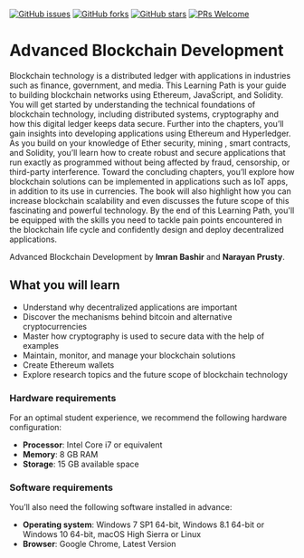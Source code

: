 [![GitHub issues](https://img.shields.io/github/issues/TrainingByPackt/Advanced-Blockchain-Development.svg)](https://github.com/TrainingByPackt/Advanced-Blockchain-Development/issues)
[![GitHub forks](https://img.shields.io/github/forks/TrainingByPackt/Advanced-Blockchain-Development.svg)](https://github.com/TrainingByPackt/Advanced-Blockchain-Development/network)
[![GitHub stars](https://img.shields.io/github/stars/TrainingByPackt/Advanced-Blockchain-Development.svg)](https://github.com/TrainingByPackt/Advanced-Blockchain-Development/stargazers)
[![PRs Welcome](https://img.shields.io/badge/PRs-welcome-brightgreen.svg)](https://github.com/TrainingByPackt/Advanced-Blockchain-Development/pulls)

# Advanced Blockchain Development
Blockchain technology is a distributed ledger with applications in industries such as finance, government, and media. This Learning Path is your guide to building blockchain networks using Ethereum, JavaScript, and Solidity. You will get started by understanding the technical foundations of blockchain technology, including distributed systems, cryptography and how this digital ledger keeps data secure. Further into the chapters, you’ll gain insights into developing applications using Ethereum and Hyperledger. As you build on your knowledge of Ether security, mining , smart contracts, and Solidity, you’ll learn how to create robust and secure applications that run exactly as programmed without being affected by fraud, censorship, or third-party interference. Toward the concluding chapters, you’ll explore how blockchain solutions can be implemented in applications such as IoT apps, in addition to its use in currencies. The book will also highlight how you can increase blockchain scalability and even discusses the future scope of this fascinating and powerful technology. By the end of this Learning Path, you'll be equipped with the skills you need to tackle pain points encountered in the blockchain life cycle and confidently design and deploy decentralized applications.

Advanced Blockchain Development by **Imran Bashir** and **Narayan Prusty**. 

## What you will learn
* Understand why decentralized applications are important
* Discover the mechanisms behind bitcoin and alternative cryptocurrencies
* Master how cryptography is used to secure data with the help of examples
* Maintain, monitor, and manage your blockchain solutions
* Create Ethereum wallets
* Explore research topics and the future scope of blockchain technology

### Hardware requirements
For an optimal student experience, we recommend the following hardware configuration:
* **Processor**: Intel Core i7 or equivalent
* **Memory**: 8 GB RAM
* **Storage**: 15 GB available space

### Software requirements
You’ll also need the following software installed in advance:
* **Operating system**: Windows 7 SP1 64-bit, Windows 8.1 64-bit or Windows 10 64-bit, macOS High Sierra or Linux
* **Browser**: Google Chrome, Latest Version




